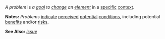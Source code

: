 *A problem* is *a [goal](https://github.com/gcassel/Modular-Organization-Terminology/blob/master/terms/goal.md) to [change](https://github.com/gcassel/Modular-Organization-Terminology/blob/master/terms/change.md) an [element](https://github.com/gcassel/Modular-Organization-Terminology/blob/master/terms/element.md)* in a [specific](https://github.com/gcassel/Modular-Organization-Terminology/blob/master/terms/specific.md) [context](https://github.com/gcassel/Modular-Organization-Terminology/blob/master/terms/context.md).
		
**Notes:** *Problems* [indicate](https://github.com/gcassel/Modular-Organization-Terminology/blob/master/terms/indicate.md) [perceived](https://github.com/gcassel/Modular-Organization-Terminology/blob/master/terms/perceive.md) [potential](https://github.com/gcassel/Modular-Organization-Terminology/blob/master/terms/potential.md) [conditions](https://github.com/gcassel/Modular-Organization-Terminology/blob/master/terms/status.md), including potential [benefits](https://github.com/gcassel/Modular-Organization-Terminology/blob/master/terms/benefit.md) and/or [risks](https://github.com/gcassel/Modular-Organization-Terminology/blob/master/terms/risk.md).
		
**See Also:** *[issue](https://github.com/gcassel/Modular-Organization-Terminology/blob/master/terms/issue.md)*
